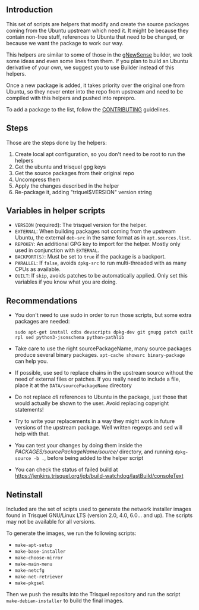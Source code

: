 ## Introduction

This set of scripts are helpers that modify and create the source packages coming
from the Ubuntu upstream which need it. It might be because they contain
non-free stuff, references to Ubuntu that need to be changed, or because we
want the package to work our way.

This helpers are similar to some of those in the [gNewSense](http://www.gnewsense.org/Builder/HowToCreateYourOwnGNULinuxDistribution) builder, we took
some ideas and even some lines from them. If you plan to build an Ubuntu
derivative of your own, we suggest you to use Builder instead of this helpers.

Once a new package is added, it takes priority over the original one from Ubuntu,
so they never enter into the repo from upstream and need to be
compiled with this helpers and pushed into reprepro.

To add a package to the list, follow the [CONTRIBUTING](https://gitlab.trisquel.org/trisquel/package-helpers/blob/nabia/CONTRIBUTING.md) guidelines.

## Steps

Those are the steps done by the helpers:

1. Create local apt configuration, so you don't need to be root to run the helpers
2. Get the ubuntu and trisquel gpg keys
3. Get the source packages from their original repo
4. Uncompress them
5. Apply the changes described in the helper
6. Re-package it, adding "triquel$VERSION" version string

## Variables in helper scripts

* `VERSION` (required): The trisquel version for the helper.
* `EXTERNAL`: When building packages not coming from the upstream Ubuntu, the external `deb-src` in the same format as in `apt.sources.list`.
* `REPOKEY`: An additional GPG key to import for the helper. Mostly only used in conjunction with `EXTERNAL`.
* `BACKPORT(S)`: Must be set to `true` if the package is a backport.
* `PARALLEL`: If `false`, avoids `dpkg-src` to run multi-threaded with as many CPUs as available.
* `QUILT`: If `skip`, avoids patches to be automatically applied. Only set this variables if you know what you are doing.

## Recommendations

* You don't need to use sudo in order to run those scripts, but some extra packages are needed:

     `sudo apt-get install cdbs devscripts dpkg-dev git gnupg patch quilt rpl sed python3-jsonschema python-pathlib`

* Take care to use the right sourcePackageName, many source packages produce
several binary packages. `apt-cache showsrc binary-package` can help you.
* If possible, use sed to replace chains in the upstream source without the
need of external files or patches. If you really need to include a file, place
it at the `DATA/sourcePackageName` directory
* Do not replace *all* references to Ubuntu in the package, just those that
would actually be shown to the user. Avoid replacing copyright statements!
* Try to write your replacements in a way they might work in future versions
of the upstream package. Well written regexps and sed will help with that.
* You can test your changes by doing them inside the _PACKAGES/sourcePackageName/source/_ directory,
and running `dpkg-source -b .`, before being added to the helper script
* You can check the status of failed build at https://jenkins.trisquel.org/job/build-watchdog/lastBuild/consoleText

## Netinstall

Included are the set of scipts used to generate the network installer images
found in Trisquel GNU/Linux LTS (version 2.0, 4.0, 6.0... and up). The scripts
may not be available for all versions.

To generate the images, we run the following scripts:

* `make-apt-setup`
* `make-base-installer`
* `make-choose-mirror`
* `make-main-menu`
* `make-netcfg`
* `make-net-retriever`
* `make-pkgsel`

Then we push the results into the Trisquel repository and run the script
`make-debian-installer` to build the final images.
